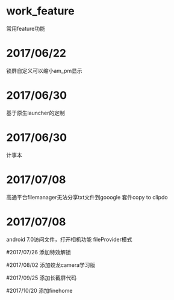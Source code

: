# work_feature
常用feature功能

# 2017/06/22
锁屏自定义可以缩小am_pm显示

# 2017/06/30
基于原生launcher的定制

# 2017/06/30
计事本

# 2017/07/08
高通平台filemanager无法分享txt文件到gooogle 套件copy to clipdo

# 2017/07/08
android 7.0访问文件，打开相机功能 fileProvider模式

#2017/07/26
添加特效解锁

#2017/08/02
添加蛟龙camera学习版

#2017/09/25
添加长截屏代码

#2017/10/20
添加finehome
